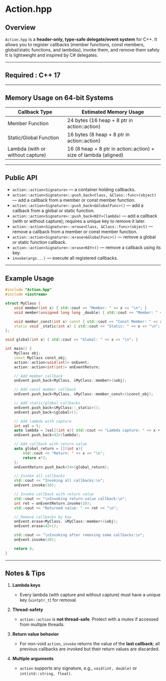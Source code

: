 # Action.hpp

## Overview

`Action.hpp` is a **header-only, type-safe delegate/event system** for C++. It allows you to register callbacks (member functions, const members, global/static functions, and lambdas), invoke them, and remove them safely. It is lightweight and inspired by C# delegates.

---

## Required : C++ 17

---

## Memory Usage on 64-bit Systems

| Callback Type          | Estimated Memory Usage                                   |
| ---------------------- | -------------------------------------------------------- |
| Member Function        | 24 bytes (16 heap + 8 ptr in action::action)                     |
| Static/Global Function | 16 bytes (8 heap + 8 ptr in action::action)                      |
| Lambda (with or without capture)  | 16 (8 heap + 8 ptr in action::action) + size of lambda (aligned) |

---

## Public API

* `action::action<Signature>` — a container holding callbacks.
* `action::action<Signature>::push_back<Class, &Class::func>(object)` — add a callback from a member or const member function.
* `action::action<Signature>::push_back<&GlobalFunc>()` — add a callback from a global or static function.
* `action::action<Signature>::push_back<KEY>(lambda)` — add a callback (with or without capture); requires a unique key to remove it later.
* `action::action<Signature>::erase<Class, &Class::func>(object)` — remove a callback from a member or const member function.
* `action::action<Signature>::erase<&GlobalFunc>()` — remove a global or static function callback.
* `action::action<Signature>::erase<KEY>()` — remove a callback using its key.
* `invoke(args...)` — execute all registered callbacks.

---

## Example Usage

```cpp
#include "Action.hpp"
#include <iostream>

struct MyClass {
    void member(int x) { std::cout << "Member: " << x << "\n"; }
    void member(unsigned long long _double) { std::cout << "Member: " << _double << "\n"; }

    void member_const(int x) const { std::cout << "Const Member: " << x << "\n"; }
    static void _static(int x) { std::cout << "Static: " << x << "\n"; }
};

void global(int x) { std::cout << "Global: " << x << "\n"; }

int main() {
    MyClass obj;
    const MyClass const_obj;
    action::action<void(int)> onEvent;
    action::action<int(int)> onEventReturn;

    // Add member callback
    onEvent.push_back<MyClass, &MyClass::member>(&obj);

    // Add const member callback
    onEvent.push_back<MyClass, &MyClass::member_const>(&const_obj);

    // Add static/global callbacks
    onEvent.push_back<&MyClass::_static>();
    onEvent.push_back<&global>();

    // Add lambda with capture
    int val = 5;
    auto lambda = [val](int x){ std::cout << "Lambda capture: " << x + val << "\n"; };
    onEvent.push_back<42>(lambda);

    // Add callback with return value
    auto global_return = [](int x){ 
        std::cout << "Return: " << x << "\n"; 
        return x*2; 
    };
    onEventReturn.push_back<24>(global_return);

    // Invoke all callbacks
    std::cout << "Invoking all callbacks:\n";
    onEvent.invoke(10);

    // Invoke callback with return value
    std::cout << "\nInvoking return-value callback:\n";
    int ret = onEventReturn.invoke(10);
    std::cout << "Returned value: " << ret << "\n";

    // Remove callbacks by key
    onEvent.erase<MyClass, &MyClass::member>(&obj);
    onEvent.erase<42>();

    std::cout << "\nInvoking after removing some callbacks:\n";
    onEvent.invoke(20);

    return 0;
}
```

---

## Notes & Tips

1. **Lambda keys**

   * Every lambda (with capture and without capture) must have a unique key (`uintptr_t`) for removal.

2. **Thread-safety**

   * `action::action` is **not thread-safe**. Protect with a mutex if accessed from multiple threads.

3. **Return value behavior**

   * For non-void `action`, `invoke` returns the value of the **last callback**; all previous callbacks are invoked but their return values are discarded.

4. **Multiple arguments**

   * `action` supports any signature, e.g., `void(int, double)` or `int(std::string, float)`.
